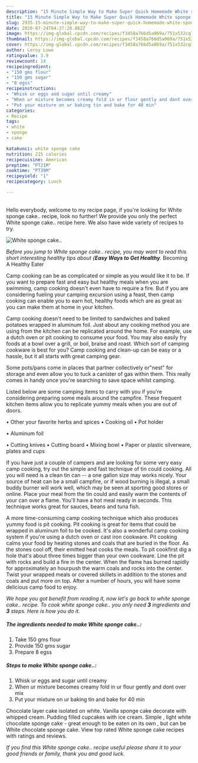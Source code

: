```yaml
---
description: "15 Minute Simple Way to Make Super Quick Homemade White sponge cake.."
title: "15 Minute Simple Way to Make Super Quick Homemade White sponge cake.."
slug: 2935-15-minute-simple-way-to-make-super-quick-homemade-white-sponge-cake
date: 2020-07-24T04:27:28.862Z
image: https://img-global.cpcdn.com/recipes/f3458a766d5a069a/751x532cq70/white-sponge-cake-recipe-main-photo.jpg
thumbnail: https://img-global.cpcdn.com/recipes/f3458a766d5a069a/751x532cq70/white-sponge-cake-recipe-main-photo.jpg
cover: https://img-global.cpcdn.com/recipes/f3458a766d5a069a/751x532cq70/white-sponge-cake-recipe-main-photo.jpg
author: Leroy Lowe
ratingvalue: 3.9
reviewcount: 14
recipeingredient:
- "150 gms flour"
- "150 gms sugar"
- "8 egss"
recipeinstructions:
- "Whisk ur eggs and sugar until creamy"
- "When ur mixture becomes creamy fold in ur flour gently and dont over mix"
- "Put your mixture on ur baking tin and bake for 40 min"
categories:
- Recipe
tags:
- white
- sponge
- cake

katakunci: white sponge cake 
nutrition: 215 calories
recipecuisine: American
preptime: "PT21M"
cooktime: "PT39M"
recipeyield: "1"
recipecategory: Lunch

---
```

<br>
Hello everybody, welcome to my recipe page, if you're looking for White sponge cake.. recipe, look no further! We provide you only the perfect White sponge cake.. recipe here. We also have wide variety of recipes to try.
<br>


![White sponge cake..](https://img-global.cpcdn.com/recipes/f3458a766d5a069a/751x532cq70/white-sponge-cake-recipe-main-photo.jpg)

<i>Before you jump to White sponge cake.. recipe, you may want to read this short interesting healthy tips about {<strong>Easy Ways to Get Healthy</strong>.</i>
Becoming A Healthy Eater

    
Camp cooking can be as complicated or simple as you would like it to be. If you want to prepare fast and easy but healthy meals when you are swimming, camp cooking doesn't even have to require a fire. But if you are considering fueling your camping excursion using a feast, then camp cooking can enable you to earn hot, healthy foods which are as great as you can make them at home in your kitchen.

Camp cooking doesn't need to be limited to sandwiches and baked potatoes wrapped in aluminum foil.  Just about any cooking method you are using from the kitchen can be replicated around the home. For example, use a dutch oven or pit cooking to consume your food. You may also easily fry foods at a bowl over a grill, or boil, braise and roast. Which sort of camping cookware is best for you? Camp cooking and clean-up can be easy or a hassle, but it all starts with great camping gear.

Some pots/pans come in places that partner collectively or"nest" for storage and even allow you to tuck a canister of gas within them. This really comes in handy once you're searching to save space whilst camping.

Listed below are some camping items to carry with you if you're considering preparing some meals around the campfire. These frequent kitchen items allow you to replicate yummy meals when you are out of doors.


• Other your favorite herbs and spices
• Cooking oil
• Pot holder

• Aluminum foil

• Cutting knives
• Cutting board
• Mixing bowl
• Paper or plastic silverware, plates and cups

If you have just a couple of campers and are looking for some very easy camp cooking, try out the simple and fast technique of tin could cooking. All you will need is a clean tin can -- a one gallon size may works nicely. Your source of heat can be a small campfire, or if wood burning is illegal, a small buddy burner will work well, which may be seen at sporting good stores or online. Place your meal from the tin could and easily warm the contents of your can over a flame. You'll have a hot meal ready in seconds.  This technique works great for sauces, beans and tuna fish.

A more time-consuming camp cooking technique which also produces yummy food is pit cooking. Pit cooking is great for items that could be wrapped in aluminum foil to be cooked.  It's also a wonderful camp cooking system if you're using a dutch oven or cast iron cookware. Pit cooking calms your food by heating stones and coals that are buried in the floor. As the stones cool off, their emitted heat cooks the meals. To pit cookfirst dig a hole that's about three times bigger than your own cookware. Line the pit with rocks and build a fire in the center. When the flame has burned rapidly for approximately an hourpush the warm coals and rocks into the center. Twist your wrapped meals or covered skillets in addition to the stones and coals and put more on top. After a number of hours, you will have some delicious camp food to enjoy.


<i>We hope you got benefit from reading it, now let's go back to white sponge cake.. recipe. To cook white sponge cake.. you only need <strong>3</strong> ingredients and <strong>3</strong> steps. Here is how you do it.
</i>

##### The ingredients needed to make White sponge cake..:

1. Take 150 gms flour
1. Provide 150 gms sugar
1. Prepare 8 egss


##### Steps to make White sponge cake..:

1. Whisk ur eggs and sugar until creamy
1. When ur mixture becomes creamy fold in ur flour gently and dont over mix
1. Put your mixture on ur baking tin and bake for 40 min


Chocolate layer cake isolated on white. Vanilla sponge cake decorate with whipped cream. Pudding filled cupcakes with ice cream. Simple , light white chocolate sponge cake - great enough to be eaten on its own , but can be White chocolate sponge cake. View top rated White sponge cake recipes with ratings and reviews. 

<i>If you find this White sponge cake.. recipe useful please share it to your good friends or family, thank you and good luck.</i>

